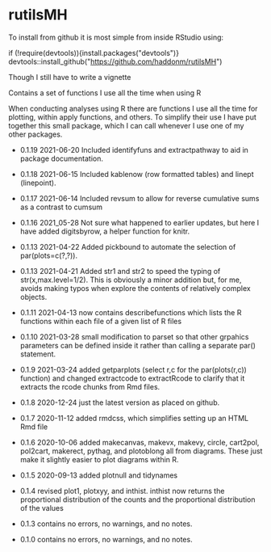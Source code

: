 # rutilsMH

To install from github it is most simple from inside RStudio using:

if (!require(devtools)){install.packages("devtools")} 
devtools::install_github("https://github.com/haddonm/rutilsMH")

Though I still have to write a vignette

Contains a set of functions I use all the time when using R

When conducting analyses using R there are functions I use all the time for plotting, within apply functions, and others. To simplify their use I have put  together this small package, which I can call whenever I use one of my other packages.

* 0.1.19 2021-06-20 Included identifyfuns and extractpathway to aid in package documentation.

* 0.1.18 2021-06-15 Included kablenow (row formatted tables) and linept (linepoint).

* 0.1.17 2021-06-14 Included revsum to allow for reverse cumulative sums as a contrast to cumsum

* 0.1.16 2021_05-28 Not sure what happened to earlier updates, but here I have added digitsbyrow, a helper function for knitr.

* 0.1.13 2021-04-22 Added pickbound to automate the selection of par(plots=c(?,?)).

* 0.1.13 2021-04-21 Added str1 and str2 to speed the typing of str(x,max.level=1/2). This is obviously a minor addition but, for me, avoids making typos when explore the contents of relatively complex objects.

* 0.1.11 2021-04-13 now contains describefunctions which lists the R functions within each file of a given list of R files

* 0.1.10 2021-03-28 small modification to parset so that other grpahics parameters can be defined inside it rather than calling a separate par() statement.

* 0.1.9 2021-03-24 added getparplots (select r,c for the par(plots(r,c)) function) and changed extractcode to extractRcode to clarify that it extracts the rcode chunks from Rmd files.

* 0.1.8 2020-12-24 just the latest version as placed on github.

* 0.1.7 2020-11-12 added rmdcss, which simplifies setting up an HTML Rmd file

* 0.1.6 2020-10-06 added makecanvas, makevx, makevy, circle, cart2pol, pol2cart, makerect, pythag, and plotoblong all from diagrams. These just make it slightly easier to plot diagrams within R.

* 0.1.5 2020-09-13 added plotnull and tidynames 

* 0.1.4 revised plot1, plotxyy, and inthist. inthist now returns the proportional distribution of the counts and the proportional distribution of the values

* 0.1.3 contains no errors, no warnings, and no notes.

* 0.1.0 contains no errors, no warnings, and no notes.
